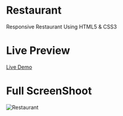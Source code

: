 # Restaurant
Responsive Restaurant Using HTML5 &amp; CSS3
# Live Preview
[Live Demo]()
# Full ScreenShoot
![Restaurant](https://github.com/Abdelrahmanmohamed78/Restaurant/assets/94566322/c948ee64-25e5-4a75-929f-0cd5ec3a8f06)

